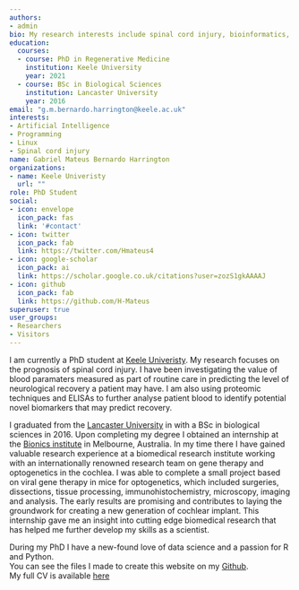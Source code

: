 ```yaml
---
authors:
- admin
bio: My research interests include spinal cord injury, bioinformatics, statistical modelling.
education:
  courses:
  - course: PhD in Regenerative Medicine
    institution: Keele University
    year: 2021
  - course: BSc in Biological Sciences
    institution: Lancaster University
    year: 2016
email: "g.m.bernardo.harrington@keele.ac.uk"
interests:
- Artificial Intelligence
- Programming
- Linux
- Spinal cord injury
name: Gabriel Mateus Bernardo Harrington
organizations:
- name: Keele Univeristy
  url: ""
role: PhD Student
social:
- icon: envelope
  icon_pack: fas
  link: '#contact'
- icon: twitter
  icon_pack: fab
  link: https://twitter.com/Hmateus4
- icon: google-scholar
  icon_pack: ai
  link: https://scholar.google.co.uk/citations?user=zozS1gkAAAAJ
- icon: github
  icon_pack: fab
  link: https://github.com/H-Mateus
superuser: true
user_groups:
- Researchers
- Visitors
---
```


I am currently a PhD student at [Keele Univeristy](https://www.keele.ac.uk/research/). My research focuses on the prognosis of spinal cord injury. 
I have been investigating the value of blood paramaters measured as part of routine care in predicting the level of neurological recovery a patient may have.
I am also using proteomic techniques and ELISAs to further analyse patient blood to identify potential novel biomarkers that may predict recovery.

I graduated from the [Lancaster University](https://www.lancaster.ac.uk/) in with a BSc in biological sciences in 2016. 
Upon completing my degree I obtained an internship at the [Bionics institute](http://www.bionicsinstitute.org/) in Melbourne, Australia. 
In my time there I have gained valuable research experience at a biomedical research institute working with an internationally renowned research team on gene therapy and optogenetics in the cochlea. 
I was able to complete a small project based on viral gene therapy in mice for optogenetics, which included surgeries, dissections, tissue processing, immunohistochemistry, microscopy, imaging and analysis. 
The early results are promising and contributes to laying the groundwork for creating a new generation of cochlear implant. 
This internship gave me an insight into cutting edge biomedical research that has helped me further develop my skills as a scientist.

During my PhD I have a new-found love of data science and a passion for R and Python.<br> 
You can see the files I made to create this website on my [Github](https://github.com/H-Mateus/personal_website).<br>
My full CV is available [here](/cv_2020-02-06.pdf)
